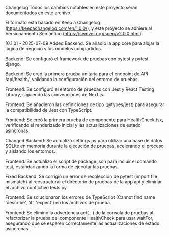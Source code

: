 Changelog
Todos los cambios notables en este proyecto serán documentados en este archivo.

El formato está basado en Keep a Changelog (https://keepachangelog.com/en/1.0.0/), 
y este proyecto se adhiere al Versionamiento Semántico (https://semver.org/spec/v2.0.0.html).

[0.1.0] - 2025-07-09
Added
Backend: Se añadió la app core para alojar la lógica de negocio y los modelos compartidos.

Backend: Se configuró el framework de pruebas con pytest y pytest-django.

Backend: Se creó la primera prueba unitaria para el endpoint de API /api/health/, validando la configuración del entorno de pruebas.

Frontend: Se configuró el entorno de pruebas con Jest y React Testing Library, siguiendo las convenciones de Next.js.

Frontend: Se añadieron las definiciones de tipo (@types/jest) para asegurar la compatibilidad de Jest con TypeScript.

Frontend: Se creó la primera prueba de componente para HealthCheck.tsx, verificando el renderizado inicial y las actualizaciones de estado asíncronas.

Changed
Backend: Se actualizó settings.py para utilizar una base de datos SQLite en memoria durante la ejecución de pruebas, acelerando el proceso y aislando los entornos.

Frontend: Se actualizó el script de package.json para incluir el comando test, estandarizando la forma de ejecutar las pruebas.

Fixed
Backend: Se corrigió un error de recolección de pytest (import file mismatch) al reestructurar el directorio de pruebas de la app api y eliminar el archivo conflictivo tests.py.

Frontend: Se solucionaron los errores de TypeScript (Cannot find name 'describe', 'it', 'expect') en los archivos de prueba.

Frontend: Se eliminó la advertencia act(...) de la consola de pruebas al refactorizar la prueba del componente HealthCheck para usar waitFor, asegurando que se esperen correctamente las actualizaciones de estado asíncronas.